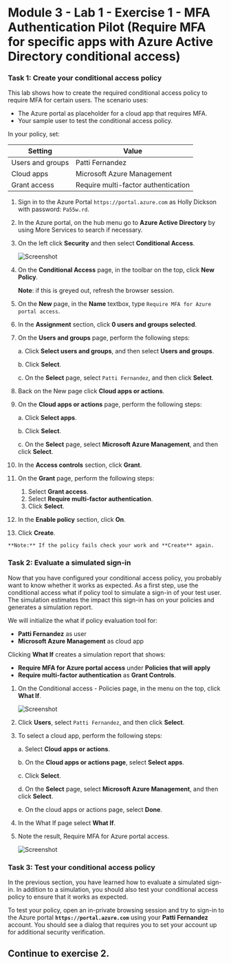 # Module 3 - Lab 1 - Exercise 1 -  MFA Authentication Pilot (Require MFA for specific apps with Azure Active Directory conditional access)

### Task 1: Create your conditional access policy 


This lab shows how to create the required conditional access policy to require MFA for certain users. The scenario uses:

- The Azure portal as placeholder for a cloud app that requires MFA. 
- Your sample user to test the conditional access policy.  

In your policy, set:

|Setting |Value|
|---     | --- |
|Users and groups | Patti Fernandez |
|Cloud apps | Microsoft Azure Management |
|Grant access | Require multi-factor authentication |

 
1.  Sign in to the Azure Portal `https://portal.azure.com` as Holly Dickson with password: `Pa55w.rd`.

2.  In the Azure portal, on the hub menu go to **Azure Active Directory** by using More Services to search if necessary.

3. On the left click **Security** and then select **Conditional Access**.

     ![Screenshot](../Media/NewConditionalAccessScreen.png)
 
5.  On the **Conditional Access** page, in the toolbar on the top, click **New Policy**.

    **Note**: if this is greyed out, refresh the browser session.



6.  On the **New** page, in the **Name** textbox, type `Require MFA for Azure portal access`.



7.  In the **Assignment** section, click **0 users and groups selected**.



8.  On the **Users and groups** page, perform the following steps:


    a. Click **Select users and groups**, and then select **Users and groups**.

    b. Click **Select**.

    c. On the **Select** page, select `Patti Fernandez`, and then click **Select**.


9.  Back on the New page click **Cloud apps or actions**.



10. On the **Cloud apps or actions** page, perform the following steps:



    a. Click **Select apps**.

    b. Click **Select**.

    c. On the **Select** page, select **Microsoft Azure Management**, and then click **Select**.


11.  In the **Access controls** section, click **Grant**.


12.  On the **Grant** page, perform the following steps:
     1. Select **Grant access**.
     2.  Select **Require multi-factor authentication**.
     3.  Click **Select**.

13.  In the **Enable policy** section, click **On**.

14.  Click **Create**.

    ‎**Note:** If the policy fails check your work and **Create** again.


### Task 2: Evaluate a simulated sign-in


Now that you have configured your conditional access policy, you probably want to know whether it works as expected. As a first step, use the conditional access what if policy tool to simulate a sign-in of your test user. The simulation estimates the impact this sign-in has on your policies and generates a simulation report.  

We will initialize the what if policy evaluation tool for:

- **Patti Fernandez** as user 
- **Microsoft Azure Management** as cloud app

 Clicking **What If** creates a simulation report that shows:

- **Require MFA for Azure portal access** under **Policies that will apply** 
- **Require multi-factor authentication** as **Grant Controls**.


1.  On the Conditional access - Policies page, in the menu on the top, click **What If**.  
 
     ![Screenshot](../Media/448e616a-7524-44a5-8335-c2fc8193dae6.png)

2.  Click **Users**, select `Patti Fernandez`, and then click **Select**.



3.  To select a cloud app, perform the following steps:



    a. Select **Cloud apps or actions**.

    b. On the **Cloud apps or actions page**, select **Select apps**.

    c. Click **Select**.

    d. On the **Select** page, select **Microsoft Azure Management**, and then click **Select**.

    e. On the cloud apps or actions page, select **Done**.

4.  In the What If page select **What If**.

5.  Note the result, Require MFA for Azure portal access.

     ![Screenshot](../Media/6568f6de-0c9e-4ee1-ba48-eab401651416.png)


### Task 3: Test your conditional access policy

In the previous section, you have learned how to evaluate a simulated sign-in. In addition to a simulation, you should also test your conditional access policy to ensure that it works as expected. 

To test your policy, open an in-private browsing session and try to sign-in to the Azure portal **`https://portal.azure.com`** using your **Patti Fernandez** account. You should see a dialog that requires you to set your account up for additional security verification.


## Continue to exercise 2.
